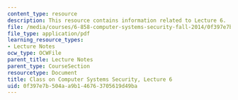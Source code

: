 ```yaml
---
content_type: resource
description: This resource contains information related to Lecture 6.
file: /media/courses/6-858-computer-systems-security-fall-2014/0f397e7b504aa9b146763705619d49ba_MIT6_858F14_lec6.pdf
file_type: application/pdf
learning_resource_types:
- Lecture Notes
ocw_type: OCWFile
parent_title: Lecture Notes
parent_type: CourseSection
resourcetype: Document
title: Class on Computer Systems Security, Lecture 6
uid: 0f397e7b-504a-a9b1-4676-3705619d49ba
---
```

